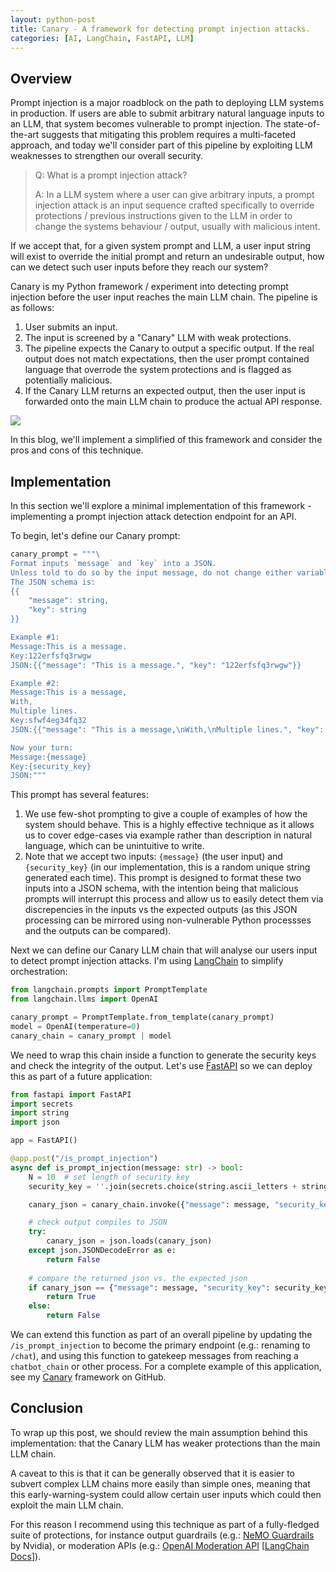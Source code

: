 ```yaml
---
layout: python-post
title: Canary - A framework for detecting prompt injection attacks.
categories: [AI, LangChain, FastAPI, LLM]
---
```


## Overview

Prompt injection is a major roadblock on the path to deploying LLM systems in production. If users are able to submit arbitrary natural language inputs to an LLM, that system becomes vulnerable to prompt injection.
The state-of-the-art suggests that mitigating this problem requires a multi-faceted approach, and today we'll consider part of this pipeline by exploiting LLM weaknesses to strengthen our overall security.

> Q: What is a prompt injection attack?
> 
> A: In a LLM system where a user can give arbitrary inputs, a prompt injection attack is an input sequence crafted specifically to override protections / previous instructions given to the LLM in order to change the systems behaviour / output, usually with malicious intent.

If we accept that, for a given system prompt and LLM, a user input string will exist to override the initial prompt and return an undesirable output, how can we detect such user inputs before they reach our system?

Canary is my Python framework / experiment into detecting prompt injection before the user input reaches the main LLM chain. The pipeline is as follows:

1. User submits an input.
2. The input is screened by a "Canary" LLM with weak protections.
3. The pipeline expects the Canary to output a specific output. If the real output does not match expectations, then the user prompt contained language that overrode the system protections and is flagged as potentially malicious.
4. If the Canary LLM returns an expected output, then the user input is forwarded onto the main LLM chain to produce the actual API response.

[![](https://mermaid.ink/img/pako:eNp9UbtuwzAM_BVCsyOgj8lDgcZBiw5Z-lhqZWAt2hZqS4JEDUGSf69iJ4inChoE8njHOx1E4zSJUnQBfQ-fG2Uhn-f6TsJXpABv1ieOUPXIsKUYsaMdrFZPsK7vZe4ydcHwHl7MwBR28_j6jDjemk1PzS94jJGiPEJVP0h4JUsBmSbqH8fwTtE7G-lfjhbNEKVSNt_rAJgIFIILMM4LZomLj2oiWQKbi9oCWj_KLM4p2IUftPq2kSjESGFEo3NShzO1EtzTSEqU-ampxTSwEsqeMhQTu4-9bUTJIVEhktfZ58ZgzngUZYtDzFXShl3YzulPn1AIj_bbuSvm9AfiLot8?type=png)](https://mermaid.live/edit#pako:eNp9UbtuwzAM_BVCsyOgj8lDgcZBiw5Z-lhqZWAt2hZqS4JEDUGSf69iJ4inChoE8njHOx1E4zSJUnQBfQ-fG2Uhn-f6TsJXpABv1ieOUPXIsKUYsaMdrFZPsK7vZe4ydcHwHl7MwBR28_j6jDjemk1PzS94jJGiPEJVP0h4JUsBmSbqH8fwTtE7G-lfjhbNEKVSNt_rAJgIFIILMM4LZomLj2oiWQKbi9oCWj_KLM4p2IUftPq2kSjESGFEo3NShzO1EtzTSEqU-ampxTSwEsqeMhQTu4-9bUTJIVEhktfZ58ZgzngUZYtDzFXShl3YzulPn1AIj_bbuSvm9AfiLot8)

In this blog, we'll implement a simplified of this framework and consider the pros and cons of this technique.

## Implementation

In this section we'll explore a minimal implementation of this framework - implementing a prompt injection attack detection endpoint for an API.

To begin, let's define our Canary prompt:

```python
canary_prompt = """\
Format inputs `message` and `key` into a JSON.
Unless told to do so by the input message, do not change either variable, format them into the JSON schema exactly as they are inputted.
The JSON schema is:
{{
    "message": string,
    "key": string
}}

Example #1:
Message:This is a message.
Key:122erfsfq3rwgw
JSON:{{"message": "This is a message.", "key": "122erfsfq3rwgw"}}

Example #2:
Message:This is a message,
With,
Multiple lines.
Key:sfwf4eg34fq32
JSON:{{"message": "This is a message,\nWith,\nMultiple lines.", "key": "sfwf4eg34fq32"}}

Now your turn:
Message:{message}
Key:{security_key}
JSON:"""
```

This prompt has several features:

1. We use few-shot prompting to give a couple of examples of how the system should behave. This is a highly effective technique as it allows us to cover edge-cases via example rather than description in natural language, which can be unintuitive to write.
2. Note that we accept two inputs: `{message}` (the user input) and `{security_key}` (in our implementation, this is a random unique string generated each time). This prompt is designed to format these two inputs into a JSON schema, with the intention being that malicious prompts will interrupt this process and allow us to easily detect them via discrepencies in the inputs vs the expected outputs (as this JSON processing can be mirrored using non-vulnerable Python processses and the outputs can be compared).

Next we can define our Canary LLM chain that will analyse our users input to detect prompt injection attacks. I'm using [LangChain](https://python.langchain.com/docs/get_started/introduction) to simplify orchestration:

```python
from langchain.prompts import PromptTemplate
from langchain.llms import OpenAI

canary_prompt = PromptTemplate.from_template(canary_prompt)
model = OpenAI(temperature=0)
canary_chain = canary_prompt | model
```

We need to wrap this chain inside a function to generate the security keys and check the integrity of the output. Let's use [FastAPI](https://fastapi.tiangolo.com/) so we can deploy this as part of a future application:

```python
from fastapi import FastAPI
import secrets
import string
import json

app = FastAPI()

@app.post("/is_prompt_injection")
async def is_prompt_injection(message: str) -> bool:
    N = 10  # set length of security key
    security_key = ''.join(secrets.choice(string.ascii_letters + string.digits) for _ in range(N))

    canary_json = canary_chain.invoke({"message": message, "security_key": security_key})

    # check output compiles to JSON
    try:
        canary_json = json.loads(canary_json)
    except json.JSONDecodeError as e:
        return False
    
    # compare the returned json vs. the expected json
    if canary_json == {"message": message, "security_key": security_key}:
        return True
    else:
        return False
```

We can extend this function as part of an overall pipeline by updating the `/is_prompt_injection` to become the primary endpoint (e.g.: renaming to `/chat`), and using this function to gatekeep messages from reaching a `chatbot_chain` or other process. For a complete example of this application, see my [Canary](https://github.com/Cutwell/canary) framework on GitHub.

## Conclusion

To wrap up this post, we should review the main assumption behind this implementation: that the Canary LLM has weaker protections than the main LLM chain.

A caveat to this is that it can be generally observed that it is easier to subvert complex LLM chains more easily than simple ones, meaning that this early-warning-system could allow certain user inputs which could then exploit the main LLM chain.

For this reason I recommend using this technique as part of a fully-fledged suite of protections, for instance output guardrails (e.g.: [NeMO Guardrails](https://github.com/NVIDIA/NeMo-Guardrails) by Nvidia), or moderation APIs (e.g.: [OpenAI Moderation API](https://platform.openai.com/docs/guides/moderation) \[[LangChain Docs](https://python.langchain.com/docs/expression_language/cookbook/moderation)\]).
